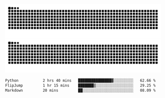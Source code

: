 ![Snake Animation](https://raw.githubusercontent.com/tomhea/tomhea/output/github-contribution-grid-snake-dark.svg#gh-dark-mode-only)
![Snake Animation](https://raw.githubusercontent.com/tomhea/tomhea/output/github-contribution-grid-snake.svg#gh-light-mode-only)

<p></p>

<!--START_SECTION:waka-->

```text
Python           2 hrs 40 mins   ███████████████▓░░░░░░░░░   62.66 %
FlipJump         1 hr 15 mins    ███████▒░░░░░░░░░░░░░░░░░   29.25 %
Markdown         20 mins         ██░░░░░░░░░░░░░░░░░░░░░░░   08.09 %
```

<!--END_SECTION:waka-->
